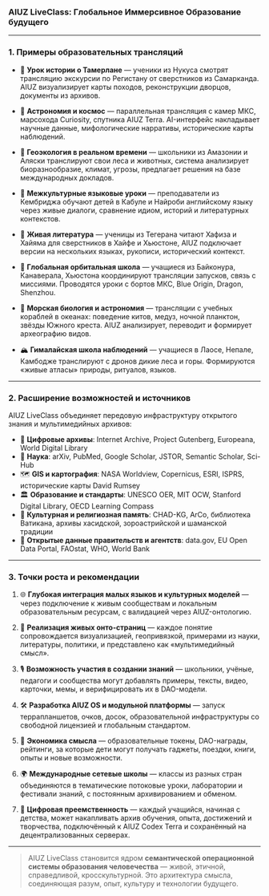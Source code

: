 ### AIUZ LiveClass: Глобальное Иммерсивное Образование будущего

---

### 1. Примеры образовательных трансляций

- 📜 **Урок истории о Тамерлане** — ученики из Нукуса смотрят трансляцию экскурсии по Регистану от сверстников из Самарканда. AIUZ визуализирует карты походов, реконструкции дворцов, документы из архивов.

- 🌌 **Астрономия и космос** — параллельная трансляция с камер МКС, марсохода Curiosity, спутника AIUZ Terra. AI-интерфейс накладывает научные данные, мифологические нарративы, исторические карты наблюдений.

- 🌿 **Геоэкология в реальном времени** — школьники из Амазонии и Аляски транслируют свои леса и животных, система анализирует биоразнообразие, климат, угрозы, предлагает решения на базе международных докладов.

- 🏫 **Межкультурные языковые уроки** — преподаватели из Кембриджа обучают детей в Кабуле и Найроби английскому языку через живые диалоги, сравнение идиом, историй и литературных контекстов.

- 📖 **Живая литература** — ученицы из Тегерана читают Хафиза и Хайяма для сверстников в Хайфе и Хьюстоне, AIUZ подключает версии на нескольких языках, рукописи, исторический контекст.

- 🚀 **Глобальная орбитальная школа** — учащиеся из Байконура, Канаверала, Хьюстона координируют трансляции запусков, связь с миссиями. Проводятся уроки с бортов МКС, Blue Origin, Dragon, Shenzhou.

- 🌊 **Морская биология и астрономия** — трансляции с учебных кораблей в океанах: поведение китов, медуз, ночной планктон, звёзды Южного креста. AIUZ анализирует, переводит и формирует археографию видов.

- 🏔️ **Гималайская школа наблюдений** — учащиеся в Лаосе, Непале, Камбодже транслируют с дронов дикие леса и горы. Формируются «живые атласы» природы, ритуалов, языков.

---

### 2. Расширение возможностей и источников

AIUZ LiveClass объединяет передовую инфраструктуру открытого знания и мультимедийных архивов:

- 📜 **Цифровые архивы**: Internet Archive, Project Gutenberg, Europeana, World Digital Library
- 🧪 **Наука**: arXiv, PubMed, Google Scholar, JSTOR, Semantic Scholar, Sci-Hub
- 🗺️ **GIS и картография**: NASA Worldview, Copernicus, ESRI, ISPRS, исторические карты David Rumsey
- 🏛️ **Образование и стандарты**: UNESCO OER, MIT OCW, Stanford Digital Library, OECD Learning Compass
- 🕌 **Культурная и религиозная память**: CHAD-KG, ArCo, библиотека Ватикана, архивы хасидской, зороастрийской и шаманской традиции
- 📡 **Открытые данные правительств и агентств**: data.gov, EU Open Data Portal, FAOstat, WHO, World Bank

---

### 3. Точки роста и рекомендации

1. 🌐 **Глубокая интеграция малых языков и культурных моделей** — через подключение к живым сообществам и локальным образовательным ресурсам, с валидацией через AIUZ-онтологию.

2. 🧭 **Реализация живых онто-страниц** — каждое понятие сопровождается визуализацией, геопривязкой, примерами из науки, литературы, политики, и представлено как «мультимедийный смысл».

3. 🎙️ **Возможность участия в создании знаний** — школьники, учёные, педагоги и сообщества могут добавлять примеры, тексты, видео, карточки, мемы, и верифицировать их в DAO-модели.

4. 🛠️ **Разработка AIUZ OS и модульной платформы** — запуск террапланшетов, очков, досок, образовательной инфраструктуры со свободной лицензией и глобальным стандартом.

5. 🧮 **Экономика смысла** — образовательные токены, DAO-награды, рейтинги, за которые дети могут получать гаджеты, поездки, книги, опыты и новые возможности.

6. 🌍 **Международные сетевые школы** — классы из разных стран объединяются в тематические потоковые уроки, лаборатории и фестивали знаний, с постоянным архивированием и обменом.

7. 🧬 **Цифровая преемственность** — каждый учащийся, начиная с детства, может накапливать архив обучения, опыта, достижений и творчества, подключённый к AIUZ Codex Terra и сохранённый на децентрализованных серверах.

---

> AIUZ LiveClass становится ядром **семантической операционной системы образования человечества** — живой, этичной, справедливой, кросскультурной. Это архитектура смысла, соединяющая разум, опыт, культуру и технологии будущего.

